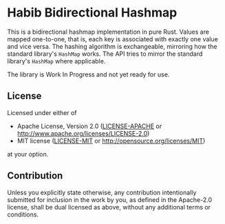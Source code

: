 # Habib Bidirectional Hashmap

This is a bidirectional hashmap implementation in pure Rust.
Values are mapped one-to-one, that is, each key is associated with exactly one value and vice versa.
The hashing algorithm is exchangeable, mirroring how the standard library's `HashMap` works.
The API tries to mirror the standard library's `HashMap` where applicable.

The library is Work In Progress and not yet ready for use.

## License

Licensed under either of

* Apache License, Version 2.0
  ([LICENSE-APACHE](LICENSE-APACHE) or http://www.apache.org/licenses/LICENSE-2.0)
* MIT license
  ([LICENSE-MIT](LICENSE-MIT) or http://opensource.org/licenses/MIT)

at your option.

## Contribution

Unless you explicitly state otherwise, any contribution intentionally submitted
for inclusion in the work by you, as defined in the Apache-2.0 license, shall be
dual licensed as above, without any additional terms or conditions.